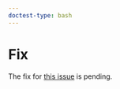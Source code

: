 ```yaml
---
doctest-type: bash
---
```


# Fix

The fix for [this issue](https://github.com/guildai/guildai/issues/442) is pending.

